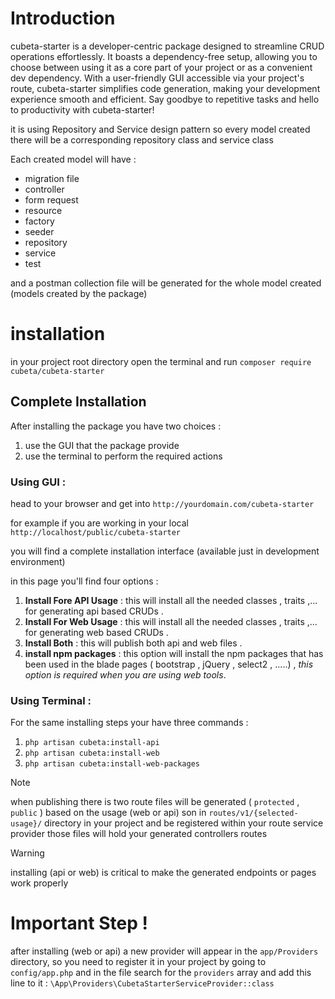 <h1 id="introduction">Introduction</h1>
cubeta-starter is a developer-centric package designed to streamline CRUD operations effortlessly. It boasts a dependency-free setup, allowing you to choose between using it as a core part of your project or as a convenient dev dependency. With a user-friendly GUI accessible via your project's route, cubeta-starter simplifies code generation, making your development experience smooth and efficient. Say goodbye to repetitive tasks and hello to productivity with cubeta-starter!

it is using Repository and Service design pattern so every model created there will be a corresponding repository
class and service class

Each created model will have :

- migration file
- controller
- form request
- resource
- factory
- seeder
- repository
- service
- test

and a postman collection file will be generated for the whole model created (models created by the package)

**<h1 id="installation">installation</h1>**

in your project root directory open the terminal and run `composer require cubeta/cubeta-starter`

**<h2 id="complete-installation">Complete Installation</h1>**
After installing the package you have two choices :

1. use the GUI that the package provide
2. use the terminal to perform the required actions

**<h3 id="use-gui">Using GUI : </h3>**
head to your browser and get into `http://yourdomain.com/cubeta-starter`

for example if you are working in your local `http://localhost/public/cubeta-starter`

you will find a complete installation interface (available just in development environment)

in this page you'll find four options :

1. **Install Fore API Usage** : this will install all the needed classes , traits ,... for generating api based CRUDs .
2. **Install For Web Usage** : this will install all the needed classes , traits ,... for generating web based CRUDs .
3. **Install Both** : this will publish both api and web files .
4. **install npm packages** : this option will install the npm packages that has been used in the blade pages (
   bootstrap , jQuery , select2 , .....) ,
   _this option is required when you are using web tools_.

**<h3 id="use-terminal">Using Terminal : </h3>**
For the same installing steps your have three commands :

1. `php artisan cubeta:install-api`
2. `php artisan cubeta:install-web`
3. `php artisan cubeta:install-web-packages`

> [!note]
> when publishing there is two route files will be generated ( `protected` , `public` ) based on the usage (web or api)
> son in `routes/v1/{selected-usage}/` directory in your project and be registered within your route service provider
> those files will hold your generated controllers routes

> [!warning]
> installing (api or web) is critical to make the generated endpoints or pages work properly

<h1>Important Step !</h1>

after installing (web or api) a new provider will appear in the `app/Providers` directory, so you need to
register it in your project by going to `config/app.php` and in the file search for the `providers` array and add this
line to it : `\App\Providers\CubetaStarterServiceProvider::class
`
